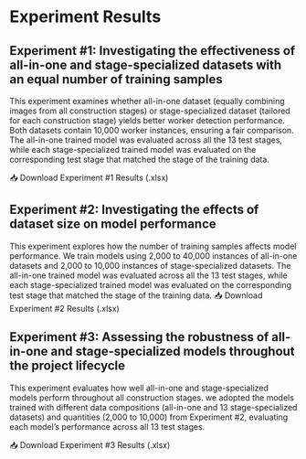 # Experiment Results
## Experiment #1: Investigating the effectiveness of all-in-one and stage-specialized datasets with an equal number of training samples
This experiment examines whether all-in-one dataset (equally combining images from all construction stages) or stage-specialized dataset (tailored for each construction stage) yields better worker detection performance. Both datasets contain 10,000 worker instances, ensuring a fair comparison. The all-in-one trained model was evaluated across all the 13 test stages, while each stage-specialized trained model was evaluated on the corresponding test stage that matched the stage of the training data.

📥 Download Experiment #1 Results (.xlsx)

## Experiment #2: Investigating the effects of dataset size on model performance
This experiment explores how the number of training samples affects model performance. We train models using 2,000 to 40,000 instances of all-in-one datasets and 2,000 to 10,000 instances of stage-specialized datasets. The all-in-one trained model was evaluated across all the 13 test stages, while each stage-specialized trained model was evaluated on the corresponding test stage that matched the stage of the training data.
📥 Download Experiment #2 Results (.xlsx)

## Experiment #3: Assessing the robustness of all-in-one and stage-specialized models throughout the project lifecycle
This experiment evaluates how well all-in-one and stage-specialized models perform throughout all construction stages. we adopted the models trained with different data compositions (all-in-one and 13 stage-specialized datasets) and quantities (2,000 to 10,000) from Experiment #2, evaluating each model’s performance across all 13 test stages.

📥 Download Experiment #3 Results (.xlsx)
